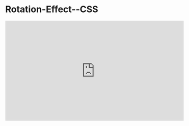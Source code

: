 # Rotation-Effect--CSS
[](video/css.mp4)
<iframe width="560" height="315" src="https://www.youtube.com/embed/loc18G8LXoQ" frameborder="0" allow="accelerometer; autoplay; encrypted-media; gyroscope; picture-in-picture" allowfullscreen></iframe>
